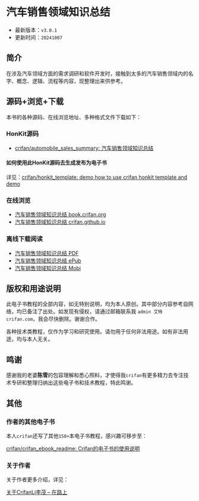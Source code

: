# 汽车销售领域知识总结

* 最新版本：`v3.0.1`
* 更新时间：`20241007`

## 简介

在涉及汽车领域方面的需求调研和软件开发时，接触到太多的汽车销售领域内的名字、概念、逻辑、流程等内容，现整理出来供参考。

## 源码+浏览+下载

本书的各种源码、在线浏览地址、多种格式文件下载如下：

### HonKit源码

* [crifan/automobile_sales_summary: 汽车销售领域知识总结](https://github.com/crifan/automobile_sales_summary)

#### 如何使用此HonKit源码去生成发布为电子书

详见：[crifan/honkit_template: demo how to use crifan honkit template and demo](https://github.com/crifan/honkit_template)

### 在线浏览

* [汽车销售领域知识总结 book.crifan.org](https://book.crifan.org/books/automobile_sales_summary/website/)
* [汽车销售领域知识总结 crifan.github.io](https://crifan.github.io/automobile_sales_summary/website/)

### 离线下载阅读

* [汽车销售领域知识总结 PDF](https://book.crifan.org/books/automobile_sales_summary/pdf/automobile_sales_summary.pdf)
* [汽车销售领域知识总结 ePub](https://book.crifan.org/books/automobile_sales_summary/epub/automobile_sales_summary.epub)
* [汽车销售领域知识总结 Mobi](https://book.crifan.org/books/automobile_sales_summary/mobi/automobile_sales_summary.mobi)

## 版权和用途说明

此电子书教程的全部内容，如无特别说明，均为本人原创。其中部分内容参考自网络，均已备注了出处。如发现有侵权，请通过邮箱联系我 `admin 艾特 crifan.com`，我会尽快删除。谢谢合作。

各种技术类教程，仅作为学习和研究使用。请勿用于任何非法用途。如有非法用途，均与本人无关。

## 鸣谢

感谢我的老婆**陈雪**的包容理解和悉心照料，才使得我`crifan`有更多精力去专注技术专研和整理归纳出这些电子书和技术教程，特此鸣谢。

## 其他

### 作者的其他电子书

本人`crifan`还写了其他`150+`本电子书教程，感兴趣可移步至：

[crifan/crifan_ebook_readme: Crifan的电子书的使用说明](https://github.com/crifan/crifan_ebook_readme)

### 关于作者

关于作者更多介绍，详见：

[关于CrifanLi李茂 – 在路上](https://www.crifan.org/about/)
